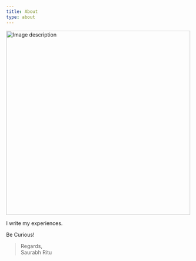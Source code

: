```yaml
---
title: About
type: about
---
```


<img src="/images/temp/Itstimeto.png" width="500" height="500" alt="Image description">

I write my experiences.

Be Curious!

> Regards,</br>
> Saurabh Ritu